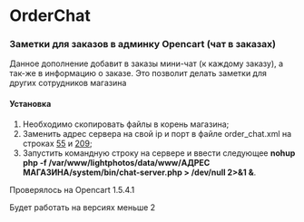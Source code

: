 # OrderChat
<h3>Заметки для заказов в админку Opencart (чат в заказах)</h3>

<p>Данное дополнение добавит в заказы мини-чат (к каждому заказу), а так-же в информацию о заказе. Это позволит делать заметки для других сотрудников магазина</p>
<h4>Установка</h4>
<ol>
  <li>Необходимо скопировать файлы в корень магазина;</li>
  <li>Заменить адрес сервера на свой ip и порт в файле order_chat.xml на строках
    <a href="https://github.com/Wolflirik/OrderChat/blob/bb90345f7dc249b43d56afacb9e02fa9f4deb690/vqmod/xml/order_chat.xml#L55">
      55</a> и 
    <a href="https://github.com/Wolflirik/OrderChat/blob/bb90345f7dc249b43d56afacb9e02fa9f4deb690/vqmod/xml/order_chat.xml#L209">209</a>;
  </li>
  <li>Запустить командную строку на сервере и ввести следующее <b>nohup php -f /var/www/lightphotos/data/www/АДРЕС МАГАЗИНА/system/bin/chat-server.php > /dev/null 2>&1 &</b>.</li>
</ol>
<p>Проверялось на Opencart 1.5.4.1</p>
<p>Будет работать на версиях меньше 2</p>
